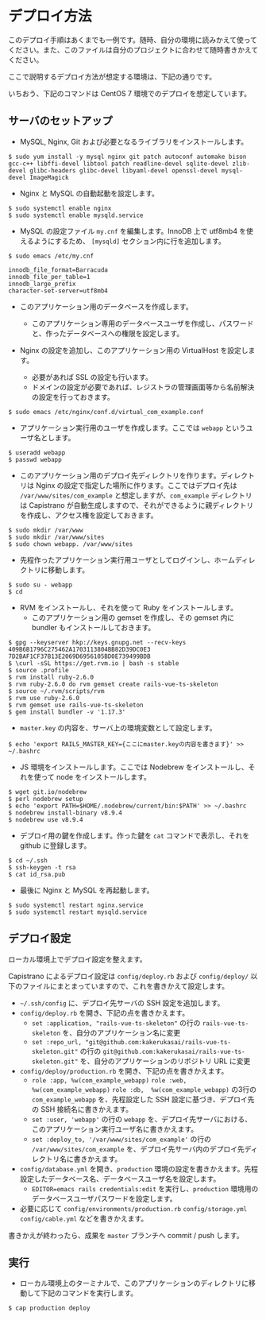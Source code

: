 # デプロイ方法
このデプロイ手順はあくまでも一例です。随時、自分の環境に読みかえて使ってください。また、このファイルは自分のプロジェクトに合わせて随時書きかえてください。

ここで説明するデプロイ方法が想定する環境は、下記の通りです。

いちおう、下記のコマンドは CentOS 7 環境でのデプロイを想定しています。

## サーバのセットアップ
- MySQL, Nginx, Git および必要となるライブラリをインストールします。

```
$ sudo yum install -y mysql nginx git patch autoconf automake bison gcc-c++ libffi-devel libtool patch readline-devel sqlite-devel zlib-devel glibc-headers glibc-devel libyaml-devel openssl-devel mysql-devel ImageMagick
```

- Nginx と MySQL の自動起動を設定します。

```
$ sudo systemctl enable nginx
$ sudo systemctl enable mysqld.service
```

- MySQL の設定ファイル `my.cnf` を編集します。InnoDB 上で utf8mb4 を使えるようにするため、 `[mysqld]` セクション内に行を追加します。

```
$ sudo emacs /etc/my.cnf
```

```
innodb_file_format=Barracuda
innodb_file_per_table=1
innodb_large_prefix
character-set-server=utf8mb4
```

- このアプリケーション用のデータベースを作成します。
    - このアプリケーション専用のデータベースユーザを作成し、パスワードと、作ったデータベースへの権限を設定します。

- Nginx の設定を追加し、このアプリケーション用の VirtualHost を設定します。
    - 必要があれば SSL の設定も行います。
    - ドメインの設定が必要であれば、レジストラの管理画面等から名前解決の設定を行っておきます。

```
$ sudo emacs /etc/nginx/conf.d/virtual_com_example.conf
```

- アプリケーション実行用のユーザを作成します。ここでは `webapp` というユーザ名とします。

```
$ useradd webapp
$ passwd webapp
```

- このアプリケーション用のデプロイ先ディレクトリを作ります。ディレクトリは Nginx の設定で指定した場所に作ります。ここではデプロイ先は `/var/www/sites/com_example` と想定しますが、`com_example` ディレクトリは Capistrano が自動生成しますので、それができるように親ディレクトリを作成し、アクセス権を設定しておきます。

```
$ sudo mkdir /var/www
$ sudo mkdir /var/www/sites
$ sudo chown webapp. /var/www/sites
```

- 先程作ったアプリケーション実行用ユーザとしてログインし、ホームディレクトリに移動します。

```
$ sudo su - webapp
$ cd
```

- RVM をインストールし、それを使って Ruby をインストールします。
    - このアプリケーション用の gemset を作成し、その gemset 内に bundler もインストールしておきます。

```
$ gpg --keyserver hkp://keys.gnupg.net --recv-keys 409B6B1796C275462A1703113804BB82D39DC0E3 7D2BAF1CF37B13E2069D6956105BD0E739499BDB
$ \curl -sSL https://get.rvm.io | bash -s stable
$ source .profile
$ rvm install ruby-2.6.0
$ rvm ruby-2.6.0 do rvm gemset create rails-vue-ts-skeleton
$ source ~/.rvm/scripts/rvm
$ rvm use ruby-2.6.0
$ rvm gemset use rails-vue-ts-skeleton
$ gem install bundler -v '1.17.3'
```

- `master.key` の内容を、サーバ上の環境変数として設定します。

```
$ echo 'export RAILS_MASTER_KEY={ここにmaster.keyの内容を書きます}' >> ~/.bashrc
```

- JS 環境をインストールします。ここでは Nodebrew をインストールし、それを使って node をインストールします。

```
$ wget git.io/nodebrew
$ perl nodebrew setup
$ echo 'export PATH=$HOME/.nodebrew/current/bin:$PATH' >> ~/.bashrc
$ nodebrew install-binary v8.9.4
$ nodebrew use v8.9.4
```

- デプロイ用の鍵を作成します。作った鍵を `cat` コマンドで表示し、それを github に登録します。

```
$ cd ~/.ssh
$ ssh-keygen -t rsa
$ cat id_rsa.pub
```

- 最後に Nginx と MySQL を再起動します。

```
$ sudo systemctl restart nginx.service
$ sudo systemctl restart mysqld.service
```

## デプロイ設定
ローカル環境上でデプロイ設定を整えます。

Capistrano によるデプロイ設定は `config/deploy.rb` および `config/deploy/` 以下のファイルにまとまっていますので、これを書きかえて設定します。

- `~/.ssh/config` に、デプロイ先サーバの SSH 設定を追加します。
- `config/deploy.rb` を開き、下記の点を書きかえます。
    - `set :application, "rails-vue-ts-skeleton"` の行の `rails-vue-ts-skeleton` を、自分のアプリケーション名に変更
    - `set :repo_url, "git@github.com:kakerukasai/rails-vue-ts-skeleton.git"` の行の `git@github.com:kakerukasai/rails-vue-ts-skeleton.git"` を、自分のアプリケーションのリポジトリ URL に変更
- `config/deploy/production.rb` を開き、下記の点を書きかえます。
    - `role :app, %w(com_example_webapp)` `role :web, %w(com_example_webapp)` `role :db,  %w(com_example_webapp)` の3行の `com_example_webapp` を、先程設定した SSH 設定に基づき、デプロイ先の SSH 接続名に書きかえます。
    - `set :user, 'webapp'` の行の `webapp` を、デプロイ先サーバにおける、このアプリケーション実行ユーザ名に書きかえます。
    - `set :deploy_to, '/var/www/sites/com_example'` の行の `/var/www/sites/com_example` を、デプロイ先サーバ内のデプロイ先ディレクトリ名に書きかえます。
- `config/database.yml` を開き、`production` 環境の設定を書きかえます。先程設定したデータベース名、データベースユーザ名を設定します。
    - `EDITOR=emacs rails credentials:edit` を実行し、`production` 環境用のデータベースユーザパスワードを設定します。
- 必要に応じて `config/environments/production.rb` `config/storage.yml` `config/cable.yml` などを書きかえます。

書きかえが終わったら、成果を `master` ブランチへ commit / push します。

## 実行
- ローカル環境上のターミナルで、このアプリケーションのディレクトリに移動して下記のコマンドを実行します。

```
$ cap production deploy
```
